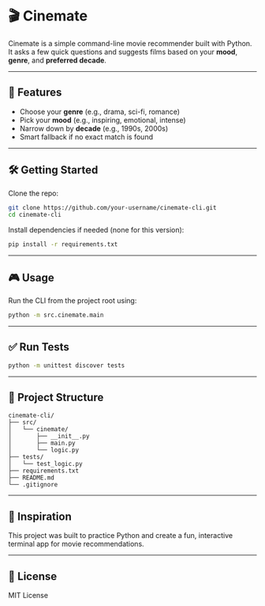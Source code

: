 # 🎬 Cinemate

Cinemate is a simple command-line movie recommender built with Python. It asks a few quick questions and suggests films based on your **mood**, **genre**, and **preferred decade**.

---

## 🚀 Features

- Choose your **genre** (e.g., drama, sci-fi, romance)
- Pick your **mood** (e.g., inspiring, emotional, intense)
- Narrow down by **decade** (e.g., 1990s, 2000s)
- Smart fallback if no exact match is found

---

## 🛠️ Getting Started

Clone the repo:

```bash
git clone https://github.com/your-username/cinemate-cli.git
cd cinemate-cli
```

Install dependencies if needed (none for this version):

```bash
pip install -r requirements.txt
```

---

## 🎮 Usage

Run the CLI from the project root using:

```bash
python -m src.cinemate.main
```

---

## ✅ Run Tests

```bash
python -m unittest discover tests
```

---

## 📂 Project Structure

```
cinemate-cli/
├── src/
│   └── cinemate/
│       ├── __init__.py
│       ├── main.py
│       └── logic.py
├── tests/
│   └── test_logic.py
├── requirements.txt
├── README.md
└── .gitignore
```

---

## 🧠 Inspiration

This project was built to practice Python and create a fun, interactive terminal app for movie recommendations.

---

## 📜 License

MIT License

